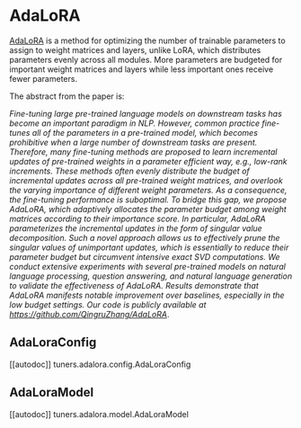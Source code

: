 <!--Copyright 2023 The HuggingFace Team. All rights reserved.

Licensed under the Apache License, Version 2.0 (the "License"); you may not use this file except in compliance with
the License. You may obtain a copy of the License at

http://www.apache.org/licenses/LICENSE-2.0

Unless required by applicable law or agreed to in writing, software distributed under the License is distributed on
an "AS IS" BASIS, WITHOUT WARRANTIES OR CONDITIONS OF ANY KIND, either express or implied. See the License for the
specific language governing permissions and limitations under the License.

⚠️ Note that this file is in Markdown but contain specific syntax for our doc-builder (similar to MDX) that may not be
rendered properly in your Markdown viewer.

-->

# AdaLoRA

[AdaLoRA](https://hf.co/papers/2303.10512) is a method for optimizing the number of trainable parameters to assign to weight matrices and layers, unlike LoRA, which distributes parameters evenly across all modules. More parameters are budgeted for important weight matrices and layers while less important ones receive fewer parameters.

The abstract from the paper is:

*Fine-tuning large pre-trained language models on downstream tasks has become an important paradigm in NLP. However, common practice fine-tunes all of the parameters in a pre-trained model, which becomes prohibitive when a large number of downstream tasks are present. Therefore, many fine-tuning methods are proposed to learn incremental updates of pre-trained weights in a parameter efficient way, e.g., low-rank increments. These methods often evenly distribute the budget of incremental updates across all pre-trained weight matrices, and overlook the varying importance of different weight parameters. As a consequence, the fine-tuning performance is suboptimal. To bridge this gap, we propose AdaLoRA, which adaptively allocates the parameter budget among weight matrices according to their importance score. In particular, AdaLoRA parameterizes the incremental updates in the form of singular value decomposition. Such a novel approach allows us to effectively prune the singular values of unimportant updates, which is essentially to reduce their parameter budget but circumvent intensive exact SVD computations. We conduct extensive experiments with several pre-trained models on natural language processing, question answering, and natural language generation to validate the effectiveness of AdaLoRA. Results demonstrate that AdaLoRA manifests notable improvement over baselines, especially in the low budget settings. Our code is publicly available at https://github.com/QingruZhang/AdaLoRA*.

## AdaLoraConfig

[[autodoc]] tuners.adalora.config.AdaLoraConfig

## AdaLoraModel

[[autodoc]] tuners.adalora.model.AdaLoraModel